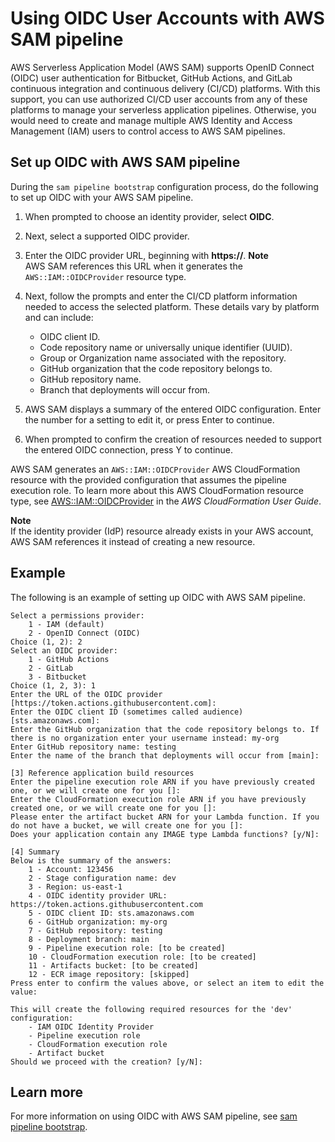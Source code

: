 # Using OIDC User Accounts with AWS SAM pipeline<a name="deploying-with-oidc"></a>

AWS Serverless Application Model \(AWS SAM\) supports OpenID Connect \(OIDC\) user authentication for Bitbucket, GitHub Actions, and GitLab continuous integration and continuous delivery \(CI/CD\) platforms\. With this support, you can use authorized CI/CD user accounts from any of these platforms to manage your serverless application pipelines\. Otherwise, you would need to create and manage multiple AWS Identity and Access Management \(IAM\) users to control access to AWS SAM pipelines\.

## Set up OIDC with AWS SAM pipeline<a name="deploying-with-oidc-setup"></a>

During the `sam pipeline bootstrap` configuration process, do the following to set up OIDC with your AWS SAM pipeline\.

1. When prompted to choose an identity provider, select **OIDC**\.

1. Next, select a supported OIDC provider\.

1. Enter the OIDC provider URL, beginning with **https://**\.
**Note**  
AWS SAM references this URL when it generates the `AWS::IAM::OIDCProvider` resource type\.

1. Next, follow the prompts and enter the CI/CD platform information needed to access the selected platform\. These details vary by platform and can include:
   + OIDC client ID\.
   + Code repository name or universally unique identifier \(UUID\)\.
   + Group or Organization name associated with the repository\.
   + GitHub organization that the code repository belongs to\.
   + GitHub repository name\.
   + Branch that deployments will occur from\.

1. AWS SAM displays a summary of the entered OIDC configuration\. Enter the number for a setting to edit it, or press Enter to continue\.

1. When prompted to confirm the creation of resources needed to support the entered OIDC connection, press Y to continue\.

AWS SAM generates an `AWS::IAM::OIDCProvider` AWS CloudFormation resource with the provided configuration that assumes the pipeline execution role\. To learn more about this AWS CloudFormation resource type, see [AWS::IAM::OIDCProvider](https://docs.aws.amazon.com/AWSCloudFormation/latest/UserGuide/aws-resource-iam-oidcprovider.html) in the *AWS CloudFormation User Guide*\.

**Note**  
If the identity provider \(IdP\) resource already exists in your AWS account, AWS SAM references it instead of creating a new resource\.

## Example<a name="deploying-with-oidc-setup-example"></a>

The following is an example of setting up OIDC with AWS SAM pipeline\.

```
Select a permissions provider:
    1 - IAM (default)
    2 - OpenID Connect (OIDC)
Choice (1, 2): 2
Select an OIDC provider:
    1 - GitHub Actions
    2 - GitLab
    3 - Bitbucket
Choice (1, 2, 3): 1
Enter the URL of the OIDC provider [https://token.actions.githubusercontent.com]:
Enter the OIDC client ID (sometimes called audience) [sts.amazonaws.com]:
Enter the GitHub organization that the code repository belongs to. If there is no organization enter your username instead: my-org
Enter GitHub repository name: testing
Enter the name of the branch that deployments will occur from [main]:

[3] Reference application build resources
Enter the pipeline execution role ARN if you have previously created one, or we will create one for you []:
Enter the CloudFormation execution role ARN if you have previously created one, or we will create one for you []:
Please enter the artifact bucket ARN for your Lambda function. If you do not have a bucket, we will create one for you []:
Does your application contain any IMAGE type Lambda functions? [y/N]:

[4] Summary
Below is the summary of the answers:
    1 - Account: 123456
    2 - Stage configuration name: dev
    3 - Region: us-east-1
    4 - OIDC identity provider URL: https://token.actions.githubusercontent.com
    5 - OIDC client ID: sts.amazonaws.com
    6 - GitHub organization: my-org
    7 - GitHub repository: testing
    8 - Deployment branch: main
    9 - Pipeline execution role: [to be created]
    10 - CloudFormation execution role: [to be created]
    11 - Artifacts bucket: [to be created]
    12 - ECR image repository: [skipped]
Press enter to confirm the values above, or select an item to edit the value:

This will create the following required resources for the 'dev' configuration:
    - IAM OIDC Identity Provider
    - Pipeline execution role
    - CloudFormation execution role
    - Artifact bucket
Should we proceed with the creation? [y/N]:
```

## Learn more<a name="deploying-with-oidc-setup-learn-more"></a>

For more information on using OIDC with AWS SAM pipeline, see [sam pipeline bootstrap](sam-cli-command-reference-sam-pipeline-bootstrap.md)\.